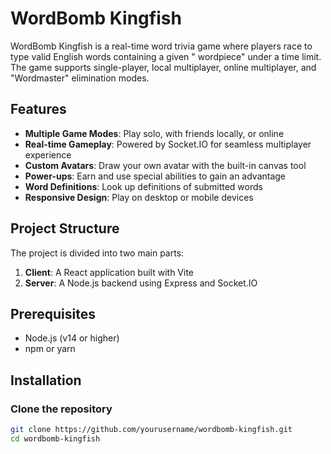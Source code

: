 # WordBomb Kingfish

WordBomb Kingfish is a real-time word trivia game where players race to type valid English words containing a given "
wordpiece" under a time limit. The game supports single-player, local multiplayer, online multiplayer, and "Wordmaster"
elimination modes.

## Features

- **Multiple Game Modes**: Play solo, with friends locally, or online
- **Real-time Gameplay**: Powered by Socket.IO for seamless multiplayer experience
- **Custom Avatars**: Draw your own avatar with the built-in canvas tool
- **Power-ups**: Earn and use special abilities to gain an advantage
- **Word Definitions**: Look up definitions of submitted words
- **Responsive Design**: Play on desktop or mobile devices

## Project Structure

The project is divided into two main parts:

1. **Client**: A React application built with Vite
2. **Server**: A Node.js backend using Express and Socket.IO

## Prerequisites

- Node.js (v14 or higher)
- npm or yarn

## Installation

### Clone the repository

```bash
git clone https://github.com/yourusername/wordbomb-kingfish.git
cd wordbomb-kingfish